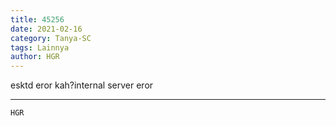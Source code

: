 ```yaml
---
title: 45256
date: 2021-02-16
category: Tanya-SC
tags: Lainnya
author: HGR
---
```


esktd eror kah?internal server eror

---



`HGR`
